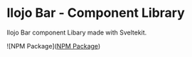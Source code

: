 # Ilojo Bar - Component Library
Ilojo Bar component Libary made with Sveltekit.

![NPM Package]([NPM Package](https://user-images.githubusercontent.com/34651215/204234630-4b027e6b-ea5a-44ab-b271-6d49ff0b7a3e.png))
